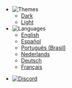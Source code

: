 - ![Themes](https://icongr.am/material/brightness-6.svg?color=A9A9A9&size=37)
  - <a href="#" data-link-title="Dark">Dark</a>
  - <a href="#" data-link-title="Light">Light</a>
- ![Languages](https://icongr.am/material/translate.svg?color=A9A9A9&size=37)
  - [English](/)
  - [Español](/es_ES/)
  - [Português (Brasil)](/pt_BR/)
  - [Nederlands](/nl_NL/)
  - [Deutsch](/de_DE/)
  - [Français](/fr_FR/)
<!---  - [日本語](/ja_JP/) -->
<!---  - [简体中文](/zh_CN/) -->
<!---  - [Dansk](/da_DK/) -->
<!---  - [Norsk](/no_NO/) -->
<!---  - [Polskie](/pl_PL/) -->
<!---  - [Svenska](/sv_SE/) -->
<!---  - [Pirate English](/en_PT/) -->
- [![Discord](https://icongr.am/material/discord.svg?color=A9A9A9&size=37)](https://discord.gg/KVzKRsbetJ)